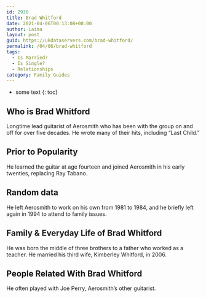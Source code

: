 ```yaml
---
id: 2930
title: Brad Whitford
date: 2021-04-06T00:13:08+00:00
author: Laima
layout: post
guid: https://ukdataservers.com/brad-whitford/
permalink: /04/06/brad-whitford
tags:
  - Is Married?
  - Is Single?
  - Relationships
category: Family Guides
---
```


* some text
{: toc}


## Who is Brad Whitford
                  
                  
                  
Longtime lead guitarist of Aerosmith who has been with the group on and off for over five decades. He wrote many of their hits, including &#8220;Last Child.&#8221;
                  
              
            
              
            
                
                
                
## Prior to Popularity
                  
                  
                  
He learned the guitar at age fourteen and joined Aerosmith in his early twenties, replacing Ray Tabano.
                  
              
            
              
            
                
                
                
## Random data
                  
                  
                  
He left Aerosmith to work on his own from 1981 to 1984, and he briefly left again in 1994 to attend to family issues.
                  
              
            
              
            
                
                
                
## Family & Everyday Life of Brad Whitford
                  
                  
                  
He was born the middle of three brothers to a father who worked as a teacher. He married his third wife, Kimberley Whitford, in 2006.
                  
              
            
              
            
                
                
                
## People Related With Brad Whitford
                  
                  
                  
He often played with Joe Perry, Aerosmith&#8217;s other guitarist.
                  
              
            
              
            
                
              
            
              
              
            
            
              
            
          
          
          